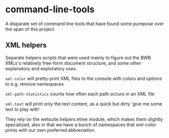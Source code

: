# command-line-tools
A disparate set of command line tools that have found some purepose over the span of this project.



## XML helpers 

Separate helpers scripts that were used mainly to figure out the BWB XMLs's relatively free-form document structure,
and some other explanatory and exploratory uses.  

`xml-color` will pretty-print XML files to the console with colors and options to e.g. remove namespaces

`xml-path-statistics` counts how often each path occurs in an XML file

`xml-text` will print only the text content, as a quick but dirty 'give me some text to play with'

They rely on the wetsuite.helpers.etree module, which makes them slightly specialized,
also in that we have a bunch of namespaces that xml-color prints with our own preferred abbreviation.
